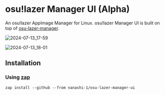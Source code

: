 # osu!lazer Manager UI (Alpha)

An osu!lazer AppImage Manager for Linux. osu!lazer Manager UI is built on top of [osu-lazer-manager](https://github.com/nanashi-1/osu-lazer-manager).

![2024-07-13_17-59](https://github.com/user-attachments/assets/cb0687eb-39f7-4f08-8b02-e1722e6a7bc9)

![2024-07-13_18-01](https://github.com/user-attachments/assets/5db865b2-3515-4253-921c-6764d677d23e)

## Installation

### Using [zap](https://github.com/srevinsaju/zap)
```
zap install --github --from nanashi-1/osu-lazer-manager-ui
```
